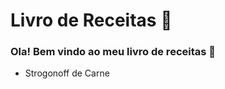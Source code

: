 # Livro de Receitas :curry:

### Ola! Bem vindo ao meu livro de receitas :blue_book:

+ Strogonoff de Carne


